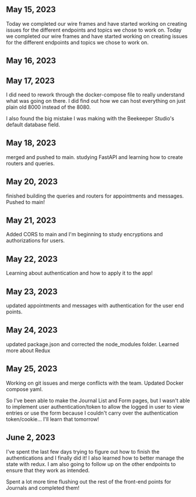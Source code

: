 ## May 15, 2023

Today we completed our wire frames and have started working on creating issues for the different endpoints and topics we chose to work on.
Today we completed our wire frames and have started working on creating issues for the different endpoints and topics we chose to work on.

## May 16, 2023


## May 17, 2023

I did need to rework through the docker-compose file to really understand what was going on there. I did find out how we can host everything on just plain old 8000 instead of the 8080.

I also found the big mistake I was making with the Beekeeper Studio's default database field.

## May 18, 2023

merged and pushed to main. studying FastAPI and learning how to create routers and queries.

## May 20, 2023

finished building the queries and routers for appointments and messages. Pushed to main!

## May 21, 2023

Added CORS to main and I'm beginning to study encryptions and authorizations for users.

## May 22, 2023

Learning about authentication and how to apply it to the app!

## May 23, 2023

updated appointments and messages with authentication for the user end points.

## May 24, 2023

updated package.json and corrected the node_modules folder. Learned more about Redux

## May 25, 2023

Working on git issues and merge conflicts with the team. Updated Docker compose yaml.

So I've been able to make the Journal List and Form pages, but I wasn't able to implement user authentication/token to allow the logged in user to view entries or use the form because I couldn't carry over the authentication token/cookie... I'll learn that tomorrow! 

## June 2, 2023

I've spent the last few days trying to figure out how to finish the authentications and I finally did it! I also learned how to better manage the state with redux. 
I am also going to follow up on the other endpoints to ensure that they work as intended. 

Spent a lot more time flushing out the rest of the front-end points for Journals and completed them!
